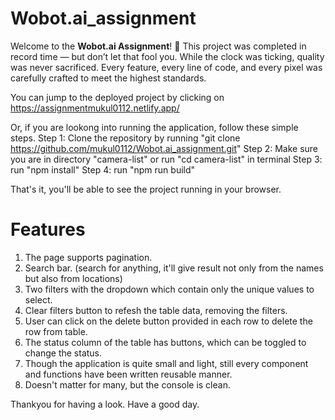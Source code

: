 # Wobot.ai_assignment
Welcome to the **Wobot.ai Assignment**! 🚀
This project was completed in record time — but don’t let that fool you. While the clock was ticking, quality was never sacrificed. Every feature, every line of code, and every pixel was carefully crafted to meet the highest standards.

You can jump to the deployed project by clicking on https://assignmentmukul0112.netlify.app/ 

Or, if you are lookong into running the application, follow these simple steps.
Step 1: Clone the repository by running "git clone https://github.com/mukul0112/Wobot.ai_assignment.git"
Step 2: Make sure you are in directory "camera-list" or run "cd camera-list" in terminal
Step 3: run "npm install"
Step 4: run "npm run build"

That's it, you'll be able to see the project running in your browser.

# Features
1. The page supports pagination. 
2. Search bar. (search for anything, it'll give result not only from the names but also from locations)
3. Two filters with the dropdown which contain only the unique values to select.
4. Clear filters button to refesh the table data, removing the filters.
5. User can click on the delete button provided in each row to delete the row from table.
6. The status column of the table has buttons, which can be toggled to change the status.
7. Though the application is quite small and light, still every component and functions have been written reusable manner.
8. Doesn't matter for many, but the console is clean.

Thankyou for having a look. Have a good day.

